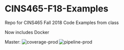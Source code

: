 # CINS465-F18-Examples
Repo for CINS465 Fall 2018 Code Examples from class

Now includes Docker

Master: ![coverage-prod](https://gitlab.com/CSUC-CINS465/CINS465-F18-Examples/badges/master/coverage.svg?job=test) ![pipeline-prod](https://gitlab.com/CSUC-CINS465/CINS465-F18-Examples/badges/master/build.svg)
